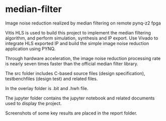 # median-filter
Image noise reduction realized by median filtering on remote pynq-z2 fpga

Vitis HLS is used to build this project to implement the median filtering algorithm, and perform simulation, synthesis and IP export.
Use Vivado to integrate HLS exported IP and build the simple image noise reduction application using PYNQ.

Through hardware acceleration, the image noise reduction processing rate is nearly seven times faster than the official median filter library.

The src folder includes C-based source files (design specification), testbenchfiles (design test) and related files.

In the overlay folder is .bit and .hwh file.

The jupyter folder contains the jupyter notebook and related documents used to display the project.

Screenshots of some key results are placed in the report folder.
